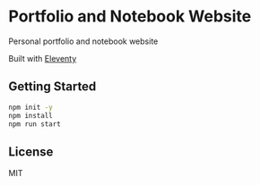 # Portfolio and Notebook Website

Personal portfolio and notebook website

Built with [Eleventy](https://www.11ty.dev/)

## Getting Started

```bash
npm init -y
npm install
npm run start
```

## License

MIT

